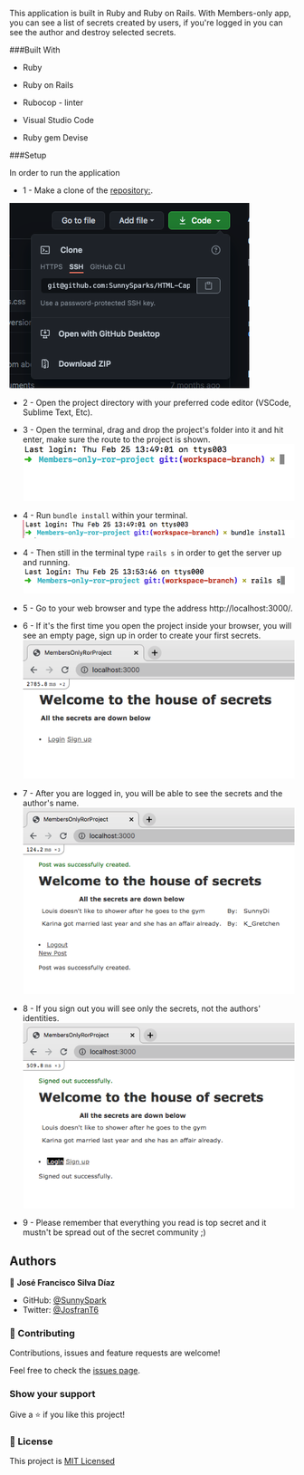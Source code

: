 This application is built in Ruby and Ruby on Rails. With Members-only app, you can see a list of secrets created by users, if you're logged in you can see the author and destroy selected secrets.

###Built With

* Ruby

* Ruby on Rails

* Rubocop - linter

* Visual Studio Code

* Ruby gem Devise
  
###Setup

In order to run the application 

* 1 - Make a clone of the [repository:](https://github.com/SunnySparks/Members-only-ror-project).

![clone](img/Clone.png)


* 2 - Open the project directory with your preferred code editor (VSCode, Sublime Text, Etc).


* 3 - Open the terminal, drag and drop the project's folder into it and hit enter, make sure the route to the project is shown.
![terminal](img/Terminal.png)


* 4 - Run `bundle install` within your terminal.
![bundle](img/bundle%20install.png)


* 4 - Then still in the terminal type `rails s` in order to get the server up and running.
![RailsS](img/rails%20s.png)


* 5 - Go to your web browser and type the address http://localhost:3000/.


* 6 - If it's the first time you open the project inside your browser, you will see an empty page, sign up in order to create your first secrets.
![empty](img/Empty.png)


* 7 - After you are logged in, you will be able to see the secrets and the author's name.
![loggedin](img/Logged%20in.png)


* 8 - If you sign out you will see only the secrets, not the authors' identities.
![loggedout](img/Logged%20out.png)


* 9 - Please remember that everything you read is top secret and it mustn't be spread out of the secret community ;)


## Authors

👤 **José Francisco Silva Díaz**

- GitHub: [@SunnySpark](https://github.com/SunnySparks)
- Twitter: [@JosfranT6](https://twitter.com/JosFranT6)



### 🤝 Contributing

Contributions, issues and feature requests are welcome!

Feel free to check the [issues page](https://github.com/SunnySparks/Members-only-ror-project/issues).

### Show your support

Give a ⭐️ if you like this project!


### 📝 License


This project is [MIT Licensed](https://github.com/SunnySparks/Members-only-ror-project/blob/workspace-branch/LICENSE.MD)
